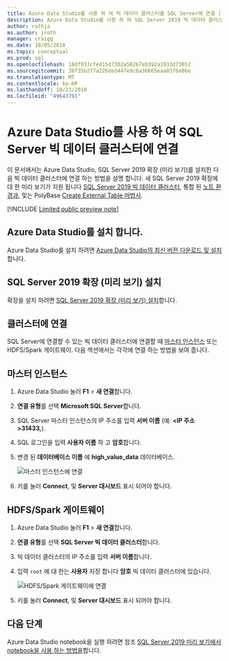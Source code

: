 ```yaml
---
title: Azure Data Studio를 사용 하 여 빅 데이터 클러스터를 SQL Server에 연결 | Microsoft Docs
description: Azure Data Studio를 사용 하 여 SQL Server 2019 빅 데이터 클러스터에 연결 하는 방법에 알아봅니다.
author: rothja
ms.author: jroth
manager: craigg
ms.date: 10/05/2018
ms.topic: conceptual
ms.prod: sql
ms.openlocfilehash: 18df937cfed15d7302a58267eb392a1933d73052
ms.sourcegitcommit: 38f35b2f7a226ded447edc6a36665eaa0376e06e
ms.translationtype: MT
ms.contentlocale: ko-KR
ms.lasthandoff: 10/23/2018
ms.locfileid: "49643791"
---
```

# <a name="connect-to-a-sql-server-big-data-cluster-with-azure-data-studio"></a>Azure Data Studio를 사용 하 여 SQL Server 빅 데이터 클러스터에 연결

이 문서에서는 Azure Data Studio, SQL Server 2019 확장 (미리 보기)를 설치한 다음 빅 데이터 클러스터에 연결 하는 방법을 설명 합니다. 새 SQL Server 2019 확장에 대 한 미리 보기가 지원 됩니다 [SQL Server 2019 빅 데이터 클러스터](big-data-cluster-overview.md), 통합 된 [노트 환경과](notebooks-guidance.md), 및는 PolyBase [Create External Table 마법사](../relational-databases/polybase/data-virtualization.md?toc=%2fsql%2fbig-data-cluster%2ftoc.json).

[!INCLUDE [Limited public preview note](../includes/big-data-cluster-preview-note.md)]

## <a name="install-azure-data-studio"></a>Azure Data Studio를 설치 합니다.

Azure Data Studio를 설치 하려면 [Azure Data Studio의 최신 버전 다운로드 및 설치](../azure-data-studio/download.md)합니다.

## <a name="install-the-sql-server-2019-extension-preview"></a>SQL Server 2019 확장 (미리 보기) 설치

확장을 설치 하려면 [SQL Server 2019 확장 (미리 보기) 설치](../azure-data-studio/sql-server-2019-extension.md)합니다.

## <a name="connect-to-the-cluster"></a>클러스터에 연결

SQL Server에 연결할 수 있는 빅 데이터 클러스터에 연결할 때 [마스터 인스턴스](concept-master-instance.md) 또는 HDFS/Spark 게이트웨이. 다음 섹션에서는 각각에 연결 하는 방법을 보여 줍니다.

## <a id="master"></a> 마스터 인스턴스

1. Azure Data Studio 눌러 **F1** > **새 연결**합니다.

1. **연결 유형**를 선택 **Microsoft SQL Server**합니다.

1. SQL Server 마스터 인스턴스의 IP 주소를 입력 **서버 이름** (예:  **\<IP 주소\>31433,**).

1. SQL 로그인을 입력 **사용자 이름** 하 고 **암호**합니다.

1. 변경 된 **데이터베이스 이름** 에 **high_value_data** 데이터베이스.

   ![마스터 인스턴스에 연결](./media/deploy-big-data-tools/connect-to-cluster.png)

1. 키를 눌러 **Connect**, 및 **Server 대시보드** 표시 되어야 합니다.

## <a id="hdfs"></a> HDFS/Spark 게이트웨이

1. Azure Data Studio 눌러 **F1** > **새 연결**합니다.

1. **연결 유형**를 선택 **SQL Server 빅 데이터 클러스터**합니다.

1. 빅 데이터 클러스터의 IP 주소를 입력 **서버 이름**합니다.

1. 입력 `root` 에 대 한는 **사용자** 지정 합니다 **암호** 빅 데이터 클러스터에 있습니다.

   ![HDFS/Spark 게이트웨이에 연결](./media/deploy-big-data-tools/connect-to-cluster-hdfs-spark.png)

1. 키를 눌러 **Connect**, 및 **Server 대시보드** 표시 되어야 합니다.

## <a name="next-steps"></a>다음 단계

Azure Data Studio notebook을 실행 하려면 참조 [SQL Server 2019 미리 보기에서 notebook을 사용 하는 방법을](notebooks-guidance.md)합니다.
